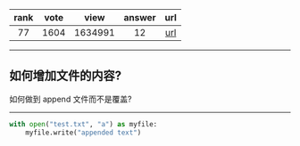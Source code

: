 
| rank | vote | view | answer | url |
|:-:|:-:|:-:|:-:|:-:|
|77|1604|1634991|12| [url](http://stackoverflow.com/questions/4706499/how-do-you-append-to-a-file-in-python) |
***

## 如何增加文件的内容?

如何做到 append 文件而不是覆盖?

***

```python
with open("test.txt", "a") as myfile:
    myfile.write("appended text")
```